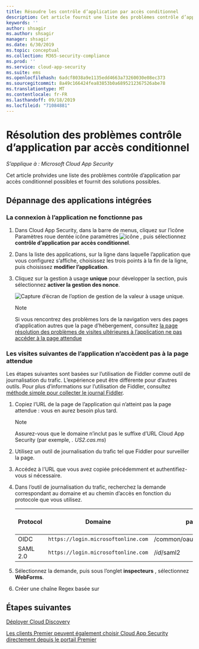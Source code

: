 ```yaml
---
title: Résoudre les contrôle d’application par accès conditionnel
description: Cet article fournit une liste des problèmes contrôle d’application par accès conditionnel possibles et fournit des solutions possibles.
keywords: ''
author: shsagir
ms.author: shsagir
manager: shsagir
ms.date: 6/30/2019
ms.topic: conceptual
ms.collection: M365-security-compliance
ms.prod: ''
ms.service: cloud-app-security
ms.suite: ems
ms.openlocfilehash: 6adcf8038a9e1135edd4663a73260030e08ec373
ms.sourcegitcommit: 8a49c166424fea83853b0a6895212367526abe78
ms.translationtype: MT
ms.contentlocale: fr-FR
ms.lasthandoff: 09/18/2019
ms.locfileid: "71084881"
---
```

# <a name="troubleshooting-conditional-access-app-control"></a>Résolution des problèmes contrôle d’application par accès conditionnel

*S’applique à : Microsoft Cloud App Security*

Cet article prohvides une liste des problèmes contrôle d’application par accès conditionnel possibles et fournit des solutions possibles.

## <a name="troubleshooting-onboarded-apps"></a>Dépannage des applications intégrées

### <a name="the-sign-in-to-the-app-is-not-working"></a>La connexion à l’application ne fonctionne pas

1. Dans Cloud App Security, dans la barre de menus, cliquez sur l’icône Paramètres roue dentée icône paramètres ![icône](./media/settings-icon.png "paramètres") , puis sélectionnez **contrôle d’application par accès conditionnel**.
1. Dans la liste des applications, sur la ligne dans laquelle l’application que vous configurez s’affiche, choisissez les trois points à la fin de la ligne, puis choisissez **modifier l’application**.
1. Cliquez sur la gestion à usage **unique** pour développer la section, puis sélectionnez **activer la gestion des nonce**.

    ![Capture d’écran de l’option de gestion de la valeur à usage unique.](media/troubleshooing-nonce-handling.png)

    > [!NOTE]
    > Si vous rencontrez des problèmes lors de la navigation vers des pages d’application autres que la page d’hébergement, consultez [la page résolution des problèmes de visites ultérieures à l’application ne pas accéder à la page attendue](#unexpected-page)

### Les visites suivantes de l’application n’accèdent pas à la page attendue<a name="unexpected-page"></a>

Les étapes suivantes sont basées sur l’utilisation de Fiddler comme outil de journalisation du trafic. L’expérience peut être différente pour d’autres outils. Pour plus d’informations sur l’utilisation de Fiddler, consultez [méthode simple pour collecter le journal Fiddler](https://blogs.msdn.microsoft.com/maheshk/2016/05/03/easy-way-to-collect-fiddler-log-fiddlercap/).

1. Copiez l’URL de la page de l’application qui n’atteint pas la page attendue : vous en aurez besoin plus tard.

    > [!NOTE]
    > Assurez-vous que le domaine n’inclut pas le suffixe d’URL Cloud App Security (par exemple, *. US2.cas.ms*)

1. Utilisez un outil de journalisation du trafic tel que Fiddler pour surveiller la page.
1. Accédez à l’URL que vous avez copiée précédemment et authentifiez-vous si nécessaire.
1. Dans l’outil de journalisation du trafic, recherchez la demande correspondant au domaine et au chemin d’accès en fonction du protocole que vous utilisez.

    | Protocol | Domaine | path | Nom du champ d’État |
    | --- | --- | --- | --- |
    | OIDC | `https://login.microsoftonline.com` | /common/oauth2/authorize | state |
    | SAML 2.0 | `https://login.microsoftonline.com` | /*id*/saml2 | RelayState |

1. Sélectionnez la demande, puis sous l’onglet **inspecteurs** , sélectionnez **WebForms**.
1. Créer une chaîne Regex basée sur 

## <a name="next-steps"></a>Étapes suivantes

[Déployer Cloud Discovery](set-up-cloud-discovery.md)

[Les clients Premier peuvent également choisir Cloud App Security directement depuis le portail Premier](https://premier.microsoft.com/)
